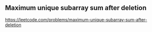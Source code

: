 ## Maximum unique subarray sum after deletion
https://leetcode.com/problems/maximum-unique-subarray-sum-after-deletion
